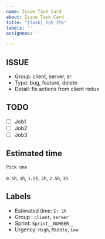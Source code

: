 ```yaml
---
name: Issue Task Card
about: Issue Task Card
title: "[Task] 이슈 카드"
labels: ''
assignees: ''

---
```


## ISSUE

- Group: client, server, sr
- Type: bug, feature, delete
- Detail: fix actions from client redux
 
## TODO

- [ ] Job1
- [ ] Job2
- [ ] Job3

## Estimated time
```Pick one```

`0.5h`, `1h`, `1.5h`, `2h`, `2.5h`, `3h`

## Labels
- Estimated time: `E: 1h`
- Group : `client`, `server`
- Sprint: `Sprint__NUMBER__`
- Urgency: `High`, `Middle`, `Low`
